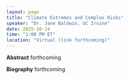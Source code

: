 ```yaml
---
layout: page
title: "Climate Extremes and Complex Risks"
speaker: "Dr. Jane Baldwin, UC Irvine"
date: 2025-10-14
time: "1:00 PM ET"
location: "Virtual (link forthcoming)"
---
```


**Abstract**
forthcoming

**Biography**
forthcoming
